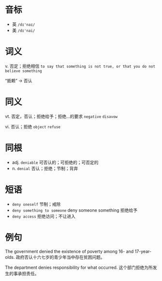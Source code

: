 # 音标

- 英 `/dɪ'naɪ/`
- 美 `/dɪ'nai/`

# 词义

v. 否定；拒绝相信
`to say that something is not true, or that you do not believe something`



“抵赖” → 否认

# 同义

vt. 否定，否认；拒绝给予；拒绝…的要求
`negative` `disavow`

vi. 否认；拒绝
`object` `refuse`

# 同根

- adj. `deniable` 可否认的；可拒绝的；可否定的
- n. `denial` 否认；拒绝；节制；背弃

# 短语

- `deny oneself` 节制；戒除
- `deny something to someone` deny someone something 拒绝给予
- `deny access` 拒绝访问；不让进入

# 例句

The government denied the existence of poverty among 16- and 17-year-olds.
政府否认十六七岁的青少年当中存在贫困问题。

The department denies responsibility for what occurred.
这个部门拒绝为所发生的事承担责任。


